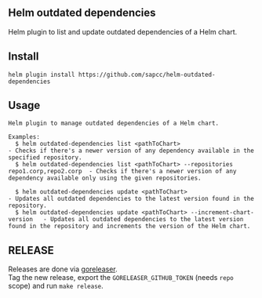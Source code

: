 Helm outdated dependencies
--------------------------

Helm plugin to list and update outdated dependencies of a Helm chart.

## Install

```
helm plugin install https://github.com/sapcc/helm-outdated-dependencies
```

## Usage

```
Helm plugin to manage outdated dependencies of a Helm chart.

Examples:
  $ helm outdated-dependencies list <pathToChart> 										- Checks if there's a newer version of any dependency available in the specified repository.
  $ helm outdated-dependencies list <pathToChart> --repositories repo1.corp,repo2.corp 	- Checks if there's a newer version of any dependency available only using the given repositories. 

  $ helm outdated-dependencies update <pathToChart> 							- Updates all outdated dependencies to the latest version found in the repository.
  $ helm outdated-dependencies update <pathToChart> --increment-chart-version	- Updates all outdated dependencies to the latest version found in the repository and increments the version of the Helm chart.

```

## RELEASE

Releases are done via [goreleaser](https://github.com/goreleaser/goreleaser).  
Tag the new release, export the `GORELEASER_GITHUB_TOKEN` (needs `repo` scope) and run `make release`.
